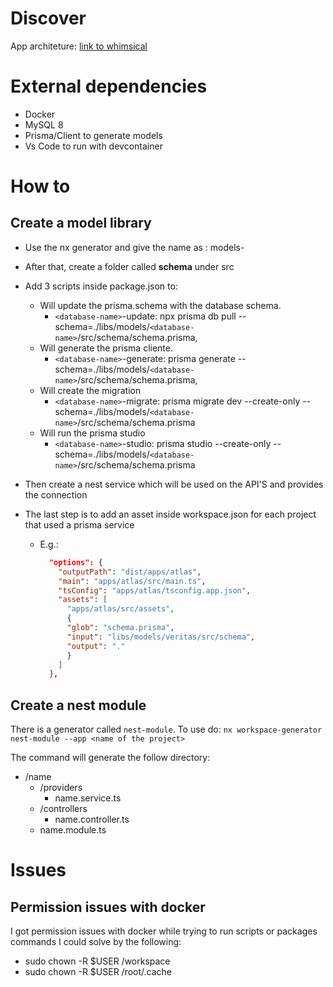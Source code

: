 # Discover

App architeture: [link to whimsical](https://whimsical.com/discover-structure-FqAqf9DABN9RzzmPThEuWz)

# External dependencies

- Docker
- MySQL 8
- Prisma/Client to generate models
- Vs Code to run with devcontainer

# How to

## Create a model library

- Use the nx generator and give the name as : models-<name-of-database>

- After that, create a folder called **schema** under src

- Add 3 scripts inside package.json to:

  - Will update the prisma.schema with the database schema.
    - `<database-name>`-update: npx prisma db pull --schema=./libs/models/`<database-name>`/src/schema/schema.prisma,
  - Will generate the prisma cliente.
    - `<database-name>`-generate: prisma generate --schema=./libs/models/`<database-name>`/src/schema/schema.prisma,
  - Will create the migration
    - `<database-name>`-migrate: prisma migrate dev --create-only --schema=./libs/models/`<database-name>`/src/schema/schema.prisma
  - Will run the prisma studio
    - `<database-name>`-studio: prisma studio --create-only --schema=./libs/models/`<database-name>`/src/schema/schema.prisma

- Then create a nest service which will be used on the API'S and provides the connection

- The last step is to add an asset inside workspace.json for each project that used a prisma service
  - E.g.:
    ```json
      "options": {
        "outputPath": "dist/apps/atlas",
        "main": "apps/atlas/src/main.ts",
        "tsConfig": "apps/atlas/tsconfig.app.json",
        "assets": [
          "apps/atlas/src/assets",
          {
          "glob": "schema.prisma",
          "input": "libs/models/veritas/src/schema",
          "output": "."
          }
        ]
      },
    ```

## Create a nest module

There is a generator called `nest-module`. To use do:
`nx workspace-generator nest-module --app <name of the project>`

The command will generate the follow directory:

- /name
  - /providers
    - name.service.ts
  - /controllers
    - name.controller.ts
  - name.module.ts

# Issues

## Permission issues with docker

I got permission issues with docker while trying to run scripts or packages commands
I could solve by the following:

- sudo chown -R $USER /workspace
- sudo chown -R $USER /root/.cache
